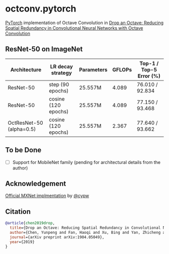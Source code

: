 # octconv.pytorch
[PyTorch](pytorch.org) implementation of Octave Convolution in [Drop an Octave: Reducing Spatial Redundancy in Convolutional Neural Networks with Octave Convolution](https://arxiv.org/abs/1904.05049)

## ResNet-50 on ImageNet
| Architecture             | LR decay strategy   | Parameters | GFLOPs | Top-1 / Top-5 Error (%) |
| ------------------------ | ------------------- | ---------- | ------ | ----------------------- |
| ResNet-50                | step (90 epochs)    | 25.557M    | 4.089  | 76.010 / 92.834         |
| ResNet-50                | cosine (120 epochs) | 25.557M    | 4.089  | 77.150 / 93.468         |
| OctResNet-50 (alpha=0.5) | cosine (120 epochs) | 25.557M    | 2.367  | 77.640 / 93.662         |

## To be Done
- [ ] Support for MobileNet family (pending for architectural details from the author)

## Acknowledgement
[Official MXNet implmentation](https://github.com/facebookresearch/OctConv) by [@cypw](https://github.com/cypw)

## Citation
```bibtex
@article{chen2019drop,
  title={Drop an Octave: Reducing Spatial Redundancy in Convolutional Neural Networks with Octave Convolution},
  author={Chen, Yunpeng and Fan, Haoqi and Xu, Bing and Yan, Zhicheng and Kalantidis, Yannis and Rohrbach, Marcus and Yan, Shuicheng and Feng, Jiashi},
  journal={arXiv preprint arXiv:1904.05049},
  year={2019}
}
```
